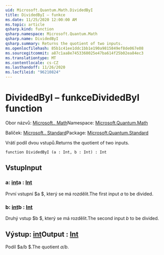 ```yaml
---
uid: Microsoft.Quantum.Math.DividedByI
title: DividedByI – funkce
ms.date: 11/25/2020 12:00:00 AM
ms.topic: article
qsharp.kind: function
qsharp.namespace: Microsoft.Quantum.Math
qsharp.name: DividedByI
qsharp.summary: Returns the quotient of two inputs.
ms.openlocfilehash: 85b1c41ee1ddc1bb1e190a9815849ef8de067e08
ms.sourcegitcommit: a87c1aa8e7453360025e47ba614f25b02ea84ec3
ms.translationtype: MT
ms.contentlocale: cs-CZ
ms.lasthandoff: 11/26/2020
ms.locfileid: "96210824"
---
```

# <a name="dividedbyi-function"></a><span data-ttu-id="3e011-102">DividedByI – funkce</span><span class="sxs-lookup"><span data-stu-id="3e011-102">DividedByI function</span></span>

<span data-ttu-id="3e011-103">Obor názvů: [Microsoft.. Math](xref:Microsoft.Quantum.Math)</span><span class="sxs-lookup"><span data-stu-id="3e011-103">Namespace: [Microsoft.Quantum.Math](xref:Microsoft.Quantum.Math)</span></span>

<span data-ttu-id="3e011-104">Balíček: [Microsoft.. Standard](https://nuget.org/packages/Microsoft.Quantum.Standard)</span><span class="sxs-lookup"><span data-stu-id="3e011-104">Package: [Microsoft.Quantum.Standard](https://nuget.org/packages/Microsoft.Quantum.Standard)</span></span>


<span data-ttu-id="3e011-105">Vrátí podíl dvou vstupů.</span><span class="sxs-lookup"><span data-stu-id="3e011-105">Returns the quotient of two inputs.</span></span>

```qsharp
function DividedByI (a : Int, b : Int) : Int
```


## <a name="input"></a><span data-ttu-id="3e011-106">Vstup</span><span class="sxs-lookup"><span data-stu-id="3e011-106">Input</span></span>

### <a name="a--int"></a><span data-ttu-id="3e011-107">a: [int](xref:microsoft.quantum.lang-ref.int)</span><span class="sxs-lookup"><span data-stu-id="3e011-107">a : [Int](xref:microsoft.quantum.lang-ref.int)</span></span>

<span data-ttu-id="3e011-108">První vstupní $a $, který se má rozdělit.</span><span class="sxs-lookup"><span data-stu-id="3e011-108">The first input $a$ to be divided.</span></span>


### <a name="b--int"></a><span data-ttu-id="3e011-109">b: [int](xref:microsoft.quantum.lang-ref.int)</span><span class="sxs-lookup"><span data-stu-id="3e011-109">b : [Int](xref:microsoft.quantum.lang-ref.int)</span></span>

<span data-ttu-id="3e011-110">Druhý vstup $b $, který se má rozdělit.</span><span class="sxs-lookup"><span data-stu-id="3e011-110">The second input $b$ to be divided.</span></span>



## <a name="output--int"></a><span data-ttu-id="3e011-111">Výstup: [int](xref:microsoft.quantum.lang-ref.int)</span><span class="sxs-lookup"><span data-stu-id="3e011-111">Output : [Int](xref:microsoft.quantum.lang-ref.int)</span></span>

<span data-ttu-id="3e011-112">Podíl $a/b $.</span><span class="sxs-lookup"><span data-stu-id="3e011-112">The quotient $a / b$.</span></span>